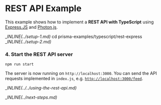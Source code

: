 # REST API Example

This example shows how to implement a **REST API with TypeScript** using [Express.JS](https://expressjs.com/de/) and [Photon.js](https://photonjs.prisma.io/).

__INLINE(../_setup-1.md)__
cd prisma-examples/typescript/rest-express
__INLINE(../_setup-2.md)__

### 4. Start the REST API server

```
npm run start
```

The server is now running on `http://localhost:3000`. You can send the API requests implemented in `index.js`, e.g. [`http://localhost:3000/feed`](http://localhost:3000/feed).

__INLINE(../../_using-the-rest-api.md)__

__INLINE(../_next-steps.md)__